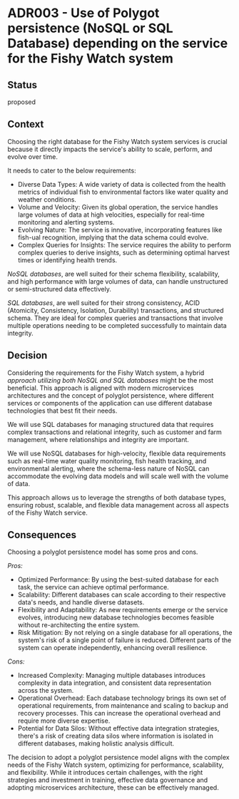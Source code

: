 # ADR003 - Use of Polygot persistence (NoSQL or SQL Database) depending on the service for the Fishy Watch system  
## Status
proposed
## Context
Choosing the right database for the Fishy Watch system services is crucial because it directly impacts the service's ability to scale, perform, and evolve over time. 

It needs to cater to the below requirements:
-  Diverse Data Types: A wide variety of data is collected from the health metrics of individual fish to environmental factors like water quality and weather conditions.
-  Volume and Velocity: Given its global operation, the service handles large volumes of data at high velocities, especially for real-time monitoring and alerting systems.
-  Evolving Nature: The service is innovative, incorporating features like fish-ual recognition, implying that the data schema could evolve.
- Complex Queries for Insights: The service requires the ability to perform complex queries to derive insights, such as determining optimal harvest times or identifying health trends.

*NoSQL databases*, are well suited for their schema flexibility, scalability, and high performance with large volumes of data, can handle unstructured or semi-structured data effectively.

*SQL databases*, are well suited for their strong consistency, ACID (Atomicity, Consistency, Isolation, Durability) transactions, and structured schema. They are ideal for complex queries and transactions that involve multiple operations needing to be completed successfully to maintain data integrity.
    
## Decision
Considering the requirements for the Fishy Watch system, a hybrid *approach utilizing both NoSQL and SQL databases* might be the most beneficial. This approach is aligned with modern microservices architectures and the concept of polyglot persistence, where different services or components of the application can use different database technologies that best fit their needs​​.

We will use SQL databases for managing structured data that requires complex transactions and relational integrity, such as customer and farm management, where relationships and integrity are important.

We will use NoSQL databases for high-velocity, flexible data requirements such as real-time water quality monitoring, fish health tracking, and environmental alerting, where the schema-less nature of NoSQL can accommodate the evolving data models and will scale well with the volume of data.

This approach allows us to leverage the strengths of both database types, ensuring robust, scalable, and flexible data management across all aspects of the Fishy Watch service.

## Consequences
Choosing a polyglot persistence model has some pros and cons.

*Pros:*
- Optimized Performance: By using the best-suited database for each task, the service can achieve optimal performance. 
- Scalability: Different databases can scale according to their respective data's needs, and handle diverse datasets.
- Flexibility and Adaptability: As new requirements emerge or the service evolves, introducing new database technologies becomes feasible without re-architecting the entire system. 
- Risk Mitigation: By not relying on a single database for all operations, the system's risk of a single point of failure is reduced. Different parts of the system can operate independently, enhancing overall resilience.

*Cons:*
-  Increased Complexity: Managing multiple databases introduces complexity in data integration, and consistent data representation across the system.
- Operational Overhead: Each database technology brings its own set of operational requirements, from maintenance and scaling to backup and recovery processes. This can increase the operational overhead and require more diverse expertise.
- Potential for Data Silos: Without effective data integration strategies, there's a risk of creating data silos where information is isolated in different databases, making holistic analysis difficult.

The decision to adopt a polyglot persistence model aligns with the complex needs of the Fishy Watch system, optimizing for performance, scalability, and flexibility. While it introduces certain challenges, with the right strategies and investment in training, effective data governance and adopting microservices architecture, these can be effectively managed.

